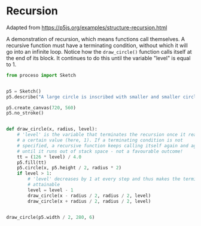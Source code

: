 # Recursion

Adapted from https://p5js.org/examples/structure-recursion.html

A demonstration of recursion, which means functions call themselves. A
recursive function must have a terminating condition, without which it will go
into an infinite loop. Notice how the `draw_circle()` function calls itself at
the end of its block. It continues to do this until the variable "level" is
equal to 1.

```python
from proceso import Sketch


p5 = Sketch()
p5.describe("A large circle is inscribed with smaller and smaller circles that shrink by half at each stage.")

p5.create_canvas(720, 560)
p5.no_stroke()


def draw_circle(x, radius, level):
    # 'level' is the variable that terminates the recursion once it reaches
    # a certain value (here, 1). If a terminating condition is not
    # specified, a recursive function keeps calling itself again and again
    # until it runs out of stack space - not a favourable outcome!
    tt = (126 * level) / 4.0
    p5.fill(tt)
    p5.circle(x, p5.height / 2, radius * 2)
    if level > 1:
        # 'level' decreases by 1 at every step and thus makes the terminating condition
        # attainable
        level = level - 1
        draw_circle(x - radius / 2, radius / 2, level)
        draw_circle(x + radius / 2, radius / 2, level)


draw_circle(p5.width / 2, 280, 6)
```
